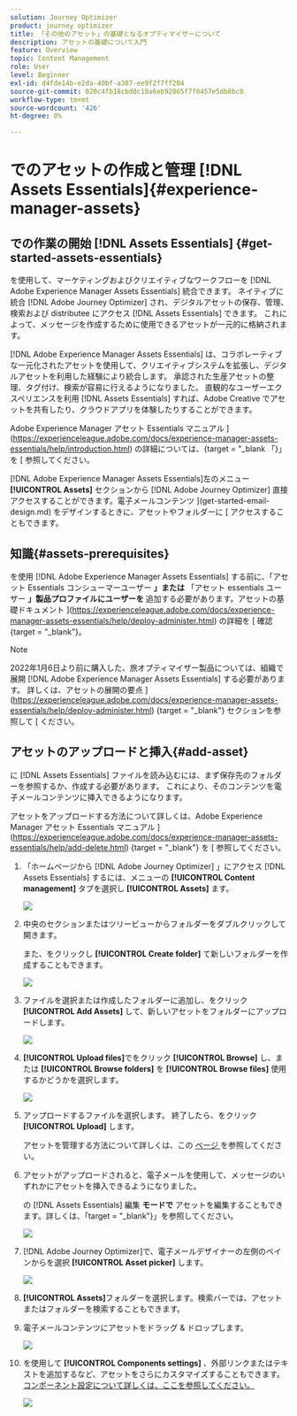 ```yaml
---
solution: Journey Optimizer
product: journey optimizer
title: 「その他のアセット」の基礎となるオプティマイザーについて
description: アセットの基礎について入門
feature: Overview
topic: Content Management
role: User
level: Beginner
exl-id: d4fde14b-e2da-40bf-a387-ee9f2f7ff204
source-git-commit: 020c4fb18cbd0c10a6eb92865f7f0457e5db8bc0
workflow-type: tm+mt
source-wordcount: '426'
ht-degree: 0%

---
```


# でのアセットの作成と管理 [!DNL Assets Essentials]{#experience-manager-assets}

## での作業の開始 [!DNL Assets Essentials] {#get-started-assets-essentials}

を使用して、マーケティングおよびクリエイティブなワークフローを [!DNL Adobe Experience Manager Assets Essentials] 統合できます。 ネイティブに統合 [!DNL Adobe Journey Optimizer] され、デジタルアセットの保存、管理、検索および distributee にアクセス [!DNL Assets Essentials] できます。 これによって、メッセージを作成するために使用できるアセットが一元的に格納されます。

[!DNL Adobe Experience Manager Assets Essentials] は、コラボレーティブな一元化されたアセットを使用して、クリエイティブシステムを拡張し、デジタルアセットを利用した経験により統合します。 承認された生産アセットの整理、タグ付け、検索が容易に行えるようになりました。 直観的なユーザーエクスペリエンスを利用 [!DNL Assets Essentials] すれば、Adobe Creative でアセットを共有したり、クラウドアプリを体験したりすることができます。

Adobe Experience Manager アセット Essentials マニュアル ](https://experienceleague.adobe.com/docs/experience-manager-assets-essentials/help/introduction.html) の詳細については、{target = &quot;_blank 「}」を [ 参照してください。

[!DNL Adobe Experience Manager Assets Essentials]左のメニュー **[!UICONTROL Assets]** セクションから [!DNL Adobe Journey Optimizer] 直接アクセスすることができます。電子メールコンテンツ ](get-started-email-design.md) をデザインするときに、アセットやフォルダーに [ アクセスすることもできます。

## 知識{#assets-prerequisites}

を使用 [!DNL Adobe Experience Manager Assets Essentials] する前に、「アセット Essentials コンシューマーユーザー **」または** 「アセット essentials ユーザー **」製品プロファイルにユーザーを** 追加する必要があります。アセットの基礎ドキュメント ](https://experienceleague.adobe.com/docs/experience-manager-assets-essentials/help/deploy-administer.html) の詳細を [ 確認 {target = &quot;_blank&quot;}。

>[!NOTE]
>2022年1月6日より前に購入した、旅オプティマイザー製品については、組織で展開 [!DNL Adobe Experience Manager Assets Essentials] する必要があります。 詳しくは、アセットの展開の要点 ](https://experienceleague.adobe.com/docs/experience-manager-assets-essentials/help/deploy-administer.html) {target = &quot;_blank&quot;} セクションを参照して [ ください。

## アセットのアップロードと挿入{#add-asset}

に [!DNL Assets Essentials] ファイルを読み込むには、まず保存先のフォルダーを参照するか、作成する必要があります。 これにより、そのコンテンツを電子メールコンテンツに挿入できるようになります。

アセットをアップロードする方法について詳しくは、Adobe Experience Manager アセット Essentials マニュアル ](https://experienceleague.adobe.com/docs/experience-manager-assets-essentials/help/add-delete.html) {target = &quot;_blank&quot;} を [ 参照してください。

1. 「ホームページから [!DNL Adobe Journey Optimizer] 」にアクセス [!DNL Assets Essentials] するには、メニューの **[!UICONTROL Content management]** タブを選択し **[!UICONTROL Assets]** ます。

   ![](assets/media_library_1.png)

1. 中央のセクションまたはツリービューからフォルダーをダブルクリックして開きます。

   また、をクリックし **[!UICONTROL Create folder]** て新しいフォルダーを作成することもできます。

   ![](assets/media_library_8.png)

1. ファイルを選択または作成したフォルダーに追加し、をクリック **[!UICONTROL Add Assets]** して、新しいアセットをフォルダーにアップロードします。

   ![](assets/media_library_2.png)

1. **[!UICONTROL Upload files]**&#x200B;でをクリック **[!UICONTROL Browse]** し、または **[!UICONTROL Browse folders]** を **[!UICONTROL Browse files]** 使用するかどうかを選択します。

   ![](assets/media_library_3.png)

1. アップロードするファイルを選択します。 終了したら、をクリック **[!UICONTROL Upload]** します。

   アセットを管理する方法について詳しくは、この [ ページ ](https://experienceleague.adobe.com/docs/experience-manager-assets-essentials/help/manage-organize.html) を参照してください。

1. アセットがアップロードされると、電子メールを使用して、メッセージのいずれかにアセットを挿入できるようになりました。

   の [!DNL Assets Essentials] 編集 **モードで** アセットを編集することもできます。[](https://experienceleague.adobe.com/docs/experience-manager-assets-essentials/help/edit-images.html)詳しくは、「target = &quot;_blank&quot;}」を参照してください。

   ![](assets/media_library_12.png)

1. [!DNL Adobe Journey Optimizer]で、電子メールデザイナーの左側のペインからを選択 **[!UICONTROL Asset picker]** します。

   ![](assets/media_library_5.png)

1. **[!UICONTROL Assets]**&#x200B;フォルダーを選択します。検索バーでは、アセットまたはフォルダーを検索することもできます。

1. 電子メールコンテンツにアセットをドラッグ &amp; ドロップします。

   ![](assets/media_library_6.png)

1. を使用して **[!UICONTROL Components settings]** 、外部リンクまたはテキストを追加するなど、アセットをさらにカスタマイズすることもできます。 [コンポーネント設定について詳しくは、ここを参照してください。](content-components.md)

   ![](assets/media_library_13.png)

   <!--
    After adding your asset to your email, use the **[!UICONTROL Find similar Stock photos]** option to locate Stock photos that match the content, color, and composition of your image. [Learn more about Adobe Stock](stock.md).

    Note that this option is available for licensed/unlicensed Stock images and images from your Assets folder. 

    ![](assets/media_library_14.png)
    -->